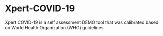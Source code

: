 # Xpert-COVID-19
Xpert COVID-19 is a self assessment DEMO tool that was calibrated based on World Health Organization (WHO) guidelines.
